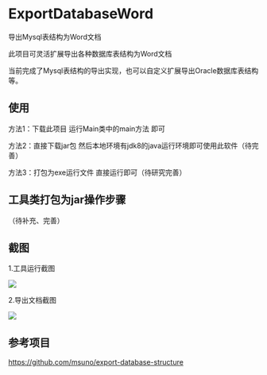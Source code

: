 # ExportDatabaseWord
导出Mysql表结构为Word文档

此项目可灵活扩展导出各种数据库表结构为Word文档

当前完成了Mysql表结构的导出实现，也可以自定义扩展导出Oracle数据库表结构等。

## 使用
方法1：下载此项目  运行Main类中的main方法 即可

方法2：直接下载jar包 然后本地环境有jdk8的java运行环境即可使用此软件（待完善）

方法3：打包为exe运行文件 直接运行即可（待研究完善）


## 工具类打包为jar操作步骤

（待补充、完善）

## 截图 

1.工具运行截图

![](http://forsnow.xin/data2word-example1.png)

2.导出文档截图

![](http://forsnow.xin/data2word-example2.png)


## 参考项目

https://github.com/msuno/export-database-structure



